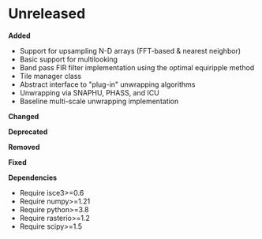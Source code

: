 # Unreleased

**Added**

- Support for upsampling N-D arrays (FFT-based & nearest neighbor)
- Basic support for multilooking
- Band pass FIR filter implementation using the optimal equiripple method
- Tile manager class
- Abstract interface to "plug-in" unwrapping algorithms
- Unwrapping via SNAPHU, PHASS, and ICU
- Baseline multi-scale unwrapping implementation

**Changed**

**Deprecated**

**Removed**

**Fixed**

**Dependencies**

- Require isce3>=0.6
- Require numpy>=1.21
- Require python>=3.8
- Require rasterio>=1.2
- Require scipy>=1.5
